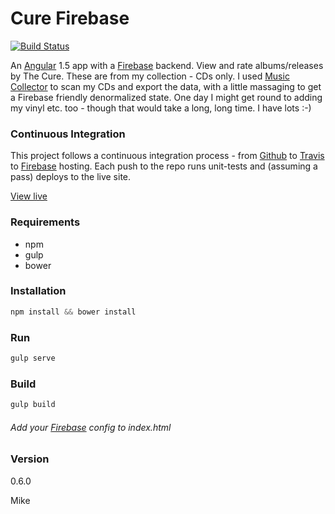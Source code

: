 # Cure Firebase

[![Build Status](https://travis-ci.org/mikeybyker/cure-firebase.svg?branch=master)](https://travis-ci.org/mikeybyker/cure-firebase)

An [Angular](https://www.angularjs.org/) 1.5 app with a [Firebase](https://firebase.google.com/) backend. View and rate albums/releases by The Cure. These are from my collection - CDs only. I used [Music Collector](http://www.collectorz.com/music/) to scan my CDs and export the data, with a little massaging to get a Firebase friendly denormalized state.
One day I might get round to adding my vinyl etc. too - though that would take a long, long time. I have lots :-)

### Continuous Integration
This project follows a continuous integration process - from [Github](https://github.com/) to [Travis](https://travis-ci.org) to [Firebase](https://firebase.google.com) hosting. Each push to the repo runs unit-tests and (assuming a pass) deploys to the live site.

[View live](https://cure.firebaseapp.com/)

### Requirements
  - npm
  - gulp
  - bower

### Installation
```javascript
npm install && bower install
```

### Run
```javascript
gulp serve
```
### Build
```javascript
gulp build
```

###### Add your [Firebase](https://firebase.google.com/) config to index.html

### Version
0.6.0

Mike